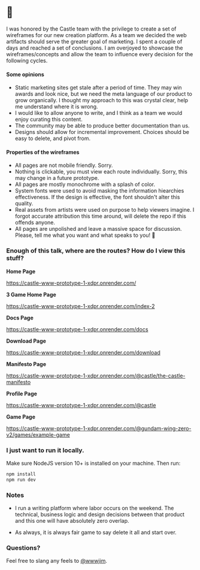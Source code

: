 # 👋

I was honored by the Castle team with the privilege to create a set of wireframes for our new creation platform. As a team we decided the web artifacts should serve the greater goal of marketing. I spent a couple of days and reached a set of conclusions. I am overjoyed to showcase the wireframes/concepts and allow the team to influence every decision for the following cycles.

#### Some opinions

- Static marketing sites get stale after a period of time. They may win awards and look nice, but we need the meta language of our product to grow organically. I thought my approach to this was crystal clear, help me understand where it is wrong.
- I would like to allow anyone to write, and I think as a team we would enjoy curating this content.
- The community may be able to produce better documentation than us.
- Designs should allow for incremental improvement. Choices should be easy to delete, and pivot from.

#### Properties of the wireframes

- All pages are not mobile friendly. Sorry.
- Nothing is clickable, you must view each route individually. Sorry, this may change in a future prototype.
- All pages are mostly monochrome with a splash of color.
- System fonts were used to avoid masking the information hiearchies effectiveness. If the design is effective, the font shouldn't alter this quality.
- Real assets from artists were used on purpose to help viewers imagine. I forgot accurate attribution this time around, will delete the repo if this offends anyone.
- All pages are unpolished and leave a massive space for discussion. Please, tell me what you want and what speaks to you! 🙏

### Enough of this talk, where are the routes? How do I view this stuff?

**Home Page**

https://castle-www-prototype-1-xdpr.onrender.com/

**3 Game Home Page**

https://castle-www-prototype-1-xdpr.onrender.com/index-2

**Docs Page**

https://castle-www-prototype-1-xdpr.onrender.com/docs

**Download Page**

https://castle-www-prototype-1-xdpr.onrender.com/download

**Manifesto Page**

https://castle-www-prototype-1-xdpr.onrender.com/@castle/the-castle-manifesto

**Profile Page**

https://castle-www-prototype-1-xdpr.onrender.com/@castle

**Game Page**

https://castle-www-prototype-1-xdpr.onrender.com/@gundam-wing-zero-v2/games/example-game

### I just want to run it locally.

Make sure NodeJS version 10+ is installed on your machine. Then run:

```sh
npm install
npm run dev
```

### Notes

- I run a writing platform where labor occurs on the weekend. The technical, business logic and design decisions between that product and this one will have absolutely zero overlap.

- As always, it is always fair game to say delete it all and start over.

### Questions?

Feel free to slang any feels to [@wwwjim](https://twitter.com/wwwjim).
